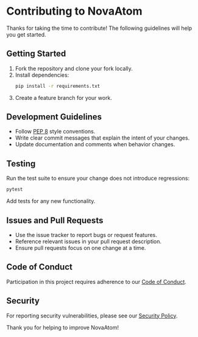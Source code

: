 # Contributing to NovaAtom

Thanks for taking the time to contribute! The following guidelines will help you get started.

## Getting Started

1. Fork the repository and clone your fork locally.
2. Install dependencies:
   ```bash
   pip install -r requirements.txt
   ```
3. Create a feature branch for your work.

## Development Guidelines

- Follow [PEP 8](https://peps.python.org/pep-0008/) style conventions.
- Write clear commit messages that explain the intent of your changes.
- Update documentation and comments when behavior changes.

## Testing

Run the test suite to ensure your change does not introduce regressions:

```bash
pytest
```

Add tests for any new functionality.

## Issues and Pull Requests

- Use the issue tracker to report bugs or request features.
- Reference relevant issues in your pull request description.
- Ensure pull requests focus on one change at a time.

## Code of Conduct

Participation in this project requires adherence to our [Code of Conduct](CODE_OF_CONDUCT.md).

## Security

For reporting security vulnerabilities, please see our [Security Policy](SECURITY.md).

Thank you for helping to improve NovaAtom!
